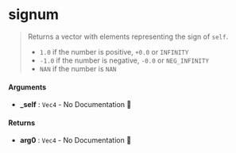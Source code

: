 # signum

>  Returns a vector with elements representing the sign of `self`.
>  - `1.0` if the number is positive, `+0.0` or `INFINITY`
>  - `-1.0` if the number is negative, `-0.0` or `NEG_INFINITY`
>  - `NAN` if the number is `NAN`

#### Arguments

- **\_self** : `Vec4` \- No Documentation 🚧

#### Returns

- **arg0** : `Vec4` \- No Documentation 🚧